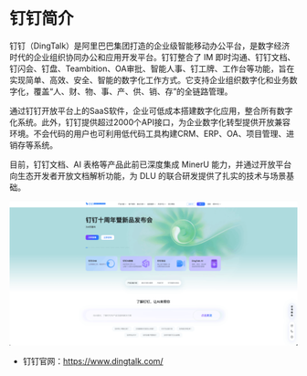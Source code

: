 # 钉钉简介

钉钉（DingTalk）是阿里巴巴集团打造的企业级智能移动办公平台，是数字经济时代的企业组织协同办公和应用开发平台。钉钉整合了 IM 即时沟通、钉钉文档、钉闪会、钉盘、Teambition、OA审批、智能人事、钉工牌、工作台等功能，旨在实现简单、高效、安全、智能的数字化工作方式。它支持企业组织数字化和业务数字化，覆盖“人、财、物、事、产、供、销、存”的全链路管理。

通过钉钉开放平台上的SaaS软件，企业可低成本搭建数字化应用，整合所有数字化系统。此外，钉钉提供超过2000个API接口，为企业数字化转型提供开放兼容环境。不会代码的用户也可利用低代码工具构建CRM、ERP、OA、项目管理、进销存等系统。

目前，钉钉文档、AI 表格等产品此前已深度集成 MinerU 能力，并通过开放平台向生态开发者开放文档解析功能，为 DLU 的联合研发提供了扎实的技术与场景基础。

![](../../../assets/images/DingTalk_01.png)


- 钉钉官网：https://www.dingtalk.com/